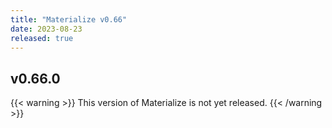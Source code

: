 ```yaml
---
title: "Materialize v0.66"
date: 2023-08-23
released: true
---
```


## v0.66.0

{{< warning >}}
This version of Materialize is not yet released.
{{< /warning >}}
